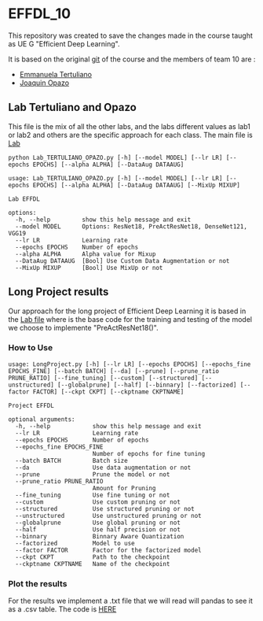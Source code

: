 # EFFDL_10


This repository was created to save the changes made in the course taught as UE G "Efficient Deep Learning".

It is based on the original [git](https://github.com/brain-bzh/efficient-deep-learning) of the course and the members of team 10 are :
* [Emmanuela Tertuliano](https://github.com/EmmanuelaTertuliano)
* [Joaquin Opazo](https://github.com/Opeiz)

## Lab Tertuliano and Opazo

This file is the mix of all the other labs, and the labs different values as lab1 or lab2 and others are the specific approach for each class. The main file is [Lab](Lab_TERTULIANO_OPAZO.py)
```
python Lab_TERTULIANO_OPAZO.py [-h] [--model MODEL] [--lr LR] [--epochs EPOCHS] [--alpha ALPHA] [--DataAug DATAAUG]
```
```
usage: Lab_TERTULIANO_OPAZO.py [-h] [--model MODEL] [--lr LR] [--epochs EPOCHS] [--alpha ALPHA] [--DataAug DATAAUG] [--MixUp MIXUP]

Lab EFFDL

options:
  -h, --help         show this help message and exit
  --model MODEL      Options: ResNet18, PreActResNet18, DenseNet121, VGG19
  --lr LR            Learning rate
  --epochs EPOCHS    Number of epochs
  --alpha ALPHA      Alpha value for Mixup
  --DataAug DATAAUG  [Bool] Use Custom Data Augmentation or not
  --MixUp MIXUP      [Bool] Use MixUp or not
```

## Long Project results

Our approach for the long project of Efficient Deep Learning it is based in the [Lab file](LongProject.py) where is the base code for the training and testing of the model we choose to implemente "PreActResNet18()". 

### How to Use

```
usage: LongProject.py [-h] [--lr LR] [--epochs EPOCHS] [--epochs_fine EPOCHS_FINE] [--batch BATCH] [--da] [--prune] [--prune_ratio PRUNE_RATIO] [--fine_tuning] [--custom] [--structured] [--unstructured] [--globalprune] [--half] [--binnary] [--factorized] [--factor FACTOR] [--ckpt CKPT] [--ckptname CKPTNAME]
```

```
Project EFFDL

optional arguments:
  -h, --help            show this help message and exit
  --lr LR               Learning rate
  --epochs EPOCHS       Number of epochs
  --epochs_fine EPOCHS_FINE
                        Number of epochs for fine tuning
  --batch BATCH         Batch size
  --da                  Use data augmentation or not
  --prune               Prune the model or not
  --prune_ratio PRUNE_RATIO
                        Amount for Pruning
  --fine_tuning         Use fine tuning or not
  --custom              Use custom pruning or not
  --structured          Use structured pruning or not
  --unstructured        Use unstructured pruning or not
  --globalprune         Use global pruning or not
  --half                Use half precision or not
  --binnary             Binnary Aware Quantization
  --factorized          Model to use
  --factor FACTOR       Factor for the factorized model
  --ckpt CKPT           Path to the checkpoint
  --ckptname CKPTNAME   Name of the checkpoint
```

### Plot the results

For the results we implement a .txt file that we will read will pandas to see it as a .csv table. The code is [HERE](pandas.ipynb)

